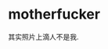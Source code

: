 # motherfucker


































































































其实照片上滴人不是我.
